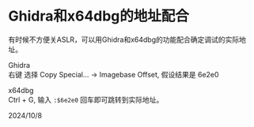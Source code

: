 # Ghidra和x64dbg的地址配合

有时候不方便关ASLR，可以用Ghidra和x64dbg的功能配合确定调试的实际地址。  

Ghidra  
右键 选择 Copy Special... -> Imagebase Offset, 假设结果是 6e2e0  

x64dbg  
Ctrl + G, 输入 `:$6e2e0` 回车即可跳转到实际地址。    


2024/10/8  
